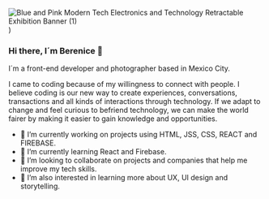 ![Blue and Pink Modern Tech Electronics and Technology Retractable Exhibition Banner (1)](https://user-images.githubusercontent.com/86328211/139971152-9c0cb11b-41ad-4c28-9bf5-1a4f5e339d1f.png)
)

### Hi there, I´m Berenice 👋
I´m a front-end developer and photographer based in Mexico City.

I came to coding because of my willingness to connect with people. I believe coding is our new way to create experiences, conversations, transactions and all kinds of interactions through technology. If we adapt to change and feel curious to befriend technology, we can make the world fairer by making it easier to gain knowledge and opportunities.  

- 🔭 I’m currently working on projects using HTML, JSS, CSS, REACT and FIREBASE.
- 🌱 I’m currently learning React and Firebase.
- 👯 I’m looking to collaborate on projects and companies that help me improve my tech skills.
- 🤔 I’m also interested in learning more about UX, UI design and storytelling.


